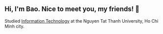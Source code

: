 ## Hi, I'm Bao. Nice to meet you, my friends! 👋

<!--
**malrins1710/malrins1710** is a ✨ _special_ ✨ repository because its `README.md` (this file) appears on your GitHub profile.
Here are some ideas to get you started:
- 🔭 I’m currently working on ...
- 🌱 I’m currently learning ...
- 👯 I’m looking to collaborate on ...
- 🤔 I’m looking for help with ...
- 💬 Ask me about ...
- 📫 How to reach me: ...
- 😄 Pronouns: ...
- ⚡ Fun fact: ...
-->
Studied [Information Technology](https://cntt.ntt.edu.vn/) at the Nguyen Tat Thanh University, Ho Chi Minh city.

